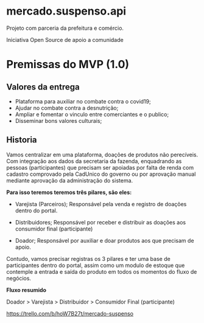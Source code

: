 # mercado.suspenso.api
Projeto com parceria da prefeitura e comércio.

Iniciativa Open Source de apoio a comunidade

Premissas do MVP (1.0)
=============================== 

Valores da entrega
-------------

- Plataforma para auxiliar no combate contra o covid19;
- Ajudar no combate contra a desnutrição;
- Ampliar e fomentar o vinculo entre comerciantes e o publico;
- Disseminar bons valores culturais;


Historia
-------------

Vamos centralizar em uma plataforma, doações de produtos não perecíveis. Com integração aos dados da secretaria da fazenda, enquadrando as pessoas (participantes) que precisam ser apoiadas por falta de renda com cadastro comprovado pela CadUnico do governo ou por aprovação manual mediante aprovação da administração do sistema.

**Para isso teremos teremos três pilares, são eles:**

- Varejista (Parceiros);
Responsável pela venda e registro de doações dentro do portal.

- Distribuidores;
Responsável por receber e distribuir as doações aos consumidor final (participante)

- Doador;
Responsável por auxiliar e doar produtos aos que precisam de apoio.

Contudo, vamos precisar registras os 3 pilares e ter uma base de participantes dentro do portal, assim como um modulo de estoque que contemple a entrada e saída do produto em todos os momentos do fluxo de negócios.

**Fluxo resumido**

Doador > Varejista > Distribuidor > Consumidor Final (participante)


https://trello.com/b/hoW7B27t/mercado-suspenso
